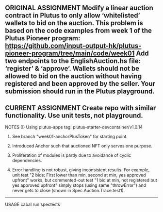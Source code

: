 ORIGINAL ASSIGNMENT
Modify a linear auction contract in Plutus to only allow ‘whitelisted’ wallets to bid on the auction.
This problem is based on the code examples from week 1 of the Plutus Pioneer program:
https://github.com/input-output-hk/plutus-pioneer-program/tree/main/code/week01
Add two endpoints to the EnglishAuction.hs file: ‘register’ & ‘approve’. Wallets should not be allowed to bid
on the auction without having registered and been approved by the seller.
Your submission should run in the Plutus playground.
---

CURRENT ASSIGNMENT
Create repo with similar functionality.  Use unit tests, not playground.
---

NOTES
0) Using plutus-apps tag: plutus-starter-devcontainer/v1.0.14

1) See branch "week01-anchorPlusToken" for starting point.

2) Introduced Anchor such that auctioned NFT only serves one purpose. 

3) Proliferation of modules is partly due to avoidance of cyclic dependencies.

4) Error handling is not robust, giving inconsistent results. For example, unit test "2 bids: First lower than min, second at min, yes approved upfront" works, but commented-out test "1 bid at min, not registered but yes approved upfront" simply stops (using same "throwError") and never gets to close (shown in Spec.Auction.Trace.test1).
---

USAGE
cabal run spectests
